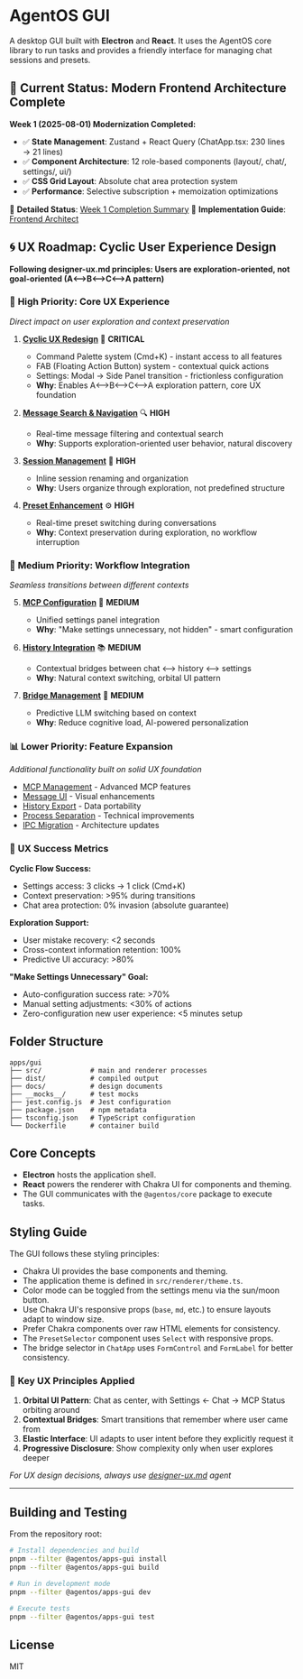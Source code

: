 # AgentOS GUI

A desktop GUI built with **Electron** and **React**. It uses the AgentOS core
library to run tasks and provides a friendly interface for managing chat
sessions and presets.

## 🎯 Current Status: Modern Frontend Architecture Complete

**Week 1 (2025-08-01) Modernization Completed:**

- ✅ **State Management**: Zustand + React Query (ChatApp.tsx: 230 lines → 21 lines)
- ✅ **Component Architecture**: 12 role-based components (layout/, chat/, settings/, ui/)
- ✅ **CSS Grid Layout**: Absolute chat area protection system
- ✅ **Performance**: Selective subscription + memoization optimizations

📖 **Detailed Status**: [Week 1 Completion Summary](docs/WEEK1_COMPLETION_SUMMARY.md)
📖 **Implementation Guide**: [Frontend Architect](../.claude/agents/frontend-architect.md)

## 🌀 UX Roadmap: Cyclic User Experience Design

**Following designer-ux.md principles: Users are exploration-oriented, not goal-oriented (A⟷B⟷C⟷A pattern)**

### 🚀 **High Priority: Core UX Experience**

_Direct impact on user exploration and context preservation_

1. **[Cyclic UX Redesign](docs/GUI_CYCLIC_UX_REDESIGN_PLAN.md)** 🎯 **CRITICAL**
   - Command Palette system (Cmd+K) - instant access to all features
   - FAB (Floating Action Button) system - contextual quick actions
   - Settings: Modal → Side Panel transition - frictionless configuration
   - **Why**: Enables A⟷B⟷C⟷A exploration pattern, core UX foundation

2. **[Message Search & Navigation](docs/GUI_MESSAGE_SEARCH_PLAN.md)** 🔍 **HIGH**
   - Real-time message filtering and contextual search
   - **Why**: Supports exploration-oriented user behavior, natural discovery

3. **[Session Management](docs/GUI_SESSION_RENAME_PLAN.md)** 📝 **HIGH**
   - Inline session renaming and organization
   - **Why**: Users organize through exploration, not predefined structure

4. **[Preset Enhancement](docs/GUI_PRESET_ENHANCEMENT_PLAN.md)** ⚙️ **HIGH**
   - Real-time preset switching during conversations
   - **Why**: Context preservation during exploration, no workflow interruption

### 🔄 **Medium Priority: Workflow Integration**

_Seamless transitions between different contexts_

5. **[MCP Configuration](docs/GUI_MCP_CONFIG_PLAN.md)** 🔌 **MEDIUM**
   - Unified settings panel integration
   - **Why**: "Make settings unnecessary, not hidden" - smart configuration

6. **[History Integration](docs/GUI_HISTORY_SIDEBAR_PLAN.md)** 📚 **MEDIUM**
   - Contextual bridges between chat ⟷ history ⟷ settings
   - **Why**: Natural context switching, orbital UI pattern

7. **[Bridge Management](docs/GUI_BRIDGE_MANAGEMENT_PLAN.md)** 🌉 **MEDIUM**
   - Predictive LLM switching based on context
   - **Why**: Reduce cognitive load, AI-powered personalization

### 📊 **Lower Priority: Feature Expansion**

_Additional functionality built on solid UX foundation_

- [MCP Management](docs/GUI_MCP_MANAGEMENT_EXPANSION_PLAN.md) - Advanced MCP features
- [Message UI](docs/GUI_MESSAGE_UI_PLAN.md) - Visual enhancements
- [History Export](docs/GUI_HISTORY_EXPORT_PLAN.md) - Data portability
- [Process Separation](docs/GUI_PROCESS_SEPARATION_PLAN.md) - Technical improvements
- [IPC Migration](docs/GUI_RENDERER_UTILS_IPC_MIGRATION_PLAN.md) - Architecture updates

### 🎯 **UX Success Metrics**

**Cyclic Flow Success:**

- Settings access: 3 clicks → 1 click (Cmd+K)
- Context preservation: >95% during transitions
- Chat area protection: 0% invasion (absolute guarantee)

**Exploration Support:**

- User mistake recovery: <2 seconds
- Cross-context information retention: 100%
- Predictive UI accuracy: >80%

**"Make Settings Unnecessary" Goal:**

- Auto-configuration success rate: >70%
- Manual setting adjustments: <30% of actions
- Zero-configuration new user experience: <5 minutes setup

## Folder Structure

```text
apps/gui
├── src/            # main and renderer processes
├── dist/           # compiled output
├── docs/           # design documents
├── __mocks__/      # test mocks
├── jest.config.js  # Jest configuration
├── package.json    # npm metadata
├── tsconfig.json   # TypeScript configuration
└── Dockerfile      # container build
```

## Core Concepts

- **Electron** hosts the application shell.
- **React** powers the renderer with Chakra UI for components and theming.
- The GUI communicates with the `@agentos/core` package to execute tasks.

## Styling Guide

The GUI follows these styling principles:

- Chakra UI provides the base components and theming.
- The application theme is defined in `src/renderer/theme.ts`.
- Color mode can be toggled from the settings menu via the sun/moon button.
- Use Chakra UI's responsive props (`base`, `md`, etc.) to ensure layouts adapt to window size.
- Prefer Chakra components over raw HTML elements for consistency.
- The `PresetSelector` component uses `Select` with responsive props.
- The bridge selector in `ChatApp` uses `FormControl` and `FormLabel` for better consistency.

### 🔑 **Key UX Principles Applied**

1. **Orbital UI Pattern**: Chat as center, with Settings ← Chat → MCP Status orbiting around
2. **Contextual Bridges**: Smart transitions that remember where user came from
3. **Elastic Interface**: UI adapts to user intent before they explicitly request it
4. **Progressive Disclosure**: Show complexity only when user explores deeper

_For UX design decisions, always use [designer-ux.md](../.claude/agents/designer-ux.md) agent_

---

## Building and Testing

From the repository root:

```bash
# Install dependencies and build
pnpm --filter @agentos/apps-gui install
pnpm --filter @agentos/apps-gui build

# Run in development mode
pnpm --filter @agentos/apps-gui dev

# Execute tests
pnpm --filter @agentos/apps-gui test
```

## License

MIT
